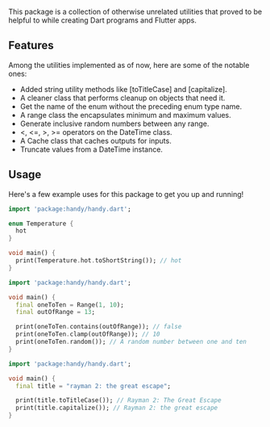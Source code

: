 This package is a collection of otherwise unrelated utilities that proved
to be helpful to while creating Dart programs and Flutter apps.

## Features

Among the utilities implemented as of now, here are some of the notable ones:

* Added string utility methods like [toTitleCase] and [capitalize].
* A cleaner class that performs cleanup on objects that need it.
* Get the name of the enum without the preceding enum type name.
* A range class the encapsulates minimum and maximum values.
* Generate inclusive random numbers between any range.
* <, <=, >, >= operators on the DateTime class.
* A Cache class that caches outputs for inputs.
* Truncate values from a DateTime instance.

## Usage

Here's a few example uses for this package to get you up and running!

```dart
import 'package:handy/handy.dart';

enum Temperature {
  hot
}

void main() {
  print(Temperature.hot.toShortString()); // hot
}
```

```dart
import 'package:handy/handy.dart';

void main() {
  final oneToTen = Range(1, 10);
  final outOfRange = 13;

  print(oneToTen.contains(outOfRange)); // false
  print(oneToTen.clamp(outOfRange)); // 10
  print(oneToTen.random()); // A random number between one and ten
}
```

```dart
import 'package:handy/handy.dart';

void main() {
  final title = "rayman 2: the great escape";

  print(title.toTitleCase()); // Rayman 2: The Great Escape
  print(title.capitalize()); // Rayman 2: the great escape
}
```
